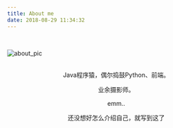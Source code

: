 ```yaml
---
title: About me
date: 2018-08-29 11:34:32
---
```


<br/>

![about_pic](/images/pics/IMG_3860.jpg)

<br/>

<div style='text-align:center'>
Java程序猿，偶尔捣鼓Python、前端。

业余摄影师。

emm.. 

还没想好怎么介绍自己，就写到这了
</div>
